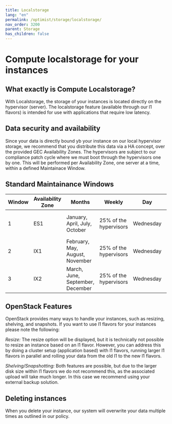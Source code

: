 ```yaml
---
title: Localstorage
lang: "en"
permalink: /optimist/storage/localstorage/
nav_order: 3200
parent: Storage
has_children: false
---
```


# Compute localstorage for your instances

## What exactly is Compute Localstorage?

With Localstorage, the storage of your instances is located directly on the hypervisor (server). The localstorage feature (available through our l1 flavors) is intended for use with applications that require low latency.

## Data security and availability

Since your data is directly bound yb your instance on our local hypervisor storage, we recommend that you distribute this data via a HA concept, over the provided GEC Availability Zones. The hypervisors are subject to our compliance patch cycle where we must boot through the hypervisors one by one. This will be performed per Availability Zone, one server at a time, within a defined Maintainace Window.

## Standard Maintainance Windows

| Window | Availability Zone | Months | Weekly | Day | Time |
|:---|---|---|---|---|---:|
| 1 | ES1 | January, April, July, October | 25% of the hypervisors | Wednesday | 10 a.m - 3 p.m |
| 2 | IX1 | February, May, August, November | 25% of the hypervisors | Wednesday | 10 a.m - 3 p.m |
| 3 | IX2 | March, June, September, December | 25% of the hypervisors | Wednesday | 10 a.m - 3 p.m |

## OpenStack Features

OpenStack provides many ways to handle your instances, such as resizing, shelving, and snapshots. If you want to use l1 flavors for your instances please note the following:

_Resize:_ The resize option will be displayed, but it is technically not possible to resize an instance based on an l1 flavor. However, you can address this by doing a cluster setup (application based) with l1 flavors, running larger l1 flavors in parallel and rolling your data from the old l1 to the new l1 flavors.

_Shelving/Snapshotting:_ Both features are possible, but due to the larger disk size within l1 flavors we do not recommend this, as the associated upload will take much longer. In this case we recommend using your external backup solution.

## Deleting instances

When you delete your instance, our system will overwrite your data multiple times as outlined in our policy.
